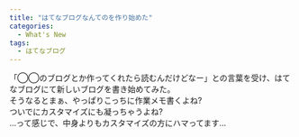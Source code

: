 ```yaml
---
title: "はてなブログなんてのを作り始めた"
categories:
  - What's New
tags:
  - はてなブログ
---
```

「◯◯のブログとか作ってくれたら読むんだけどなー」との言葉を受け、はてなブログにて新しいブログを書き始めてみた。  
そうなるとまぁ、やっぱりこっちに作業メモ書くよね?  
ついでにカスタマイズにも凝っちゃうよね?  
…って感じで、中身よりもカスタマイズの方にハマってます…